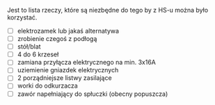 Jest to lista rzeczy, które są niezbędne do tego by z HS-u można było korzystać.

- [ ] elektrozamek lub jakaś alternatywa
- [ ] zrobienie czegoś z podłogą
- [ ] stół/blat
- [ ] 4 do 6 krzeseł
- [ ] zamiana przyłącza elektrycznego na min. 3x16A
- [ ] uziemienie gniazdek elektrycznych
- [ ] 2 porządniejsze listwy zasilające
- [ ] worki do odkurzacza
- [ ] zawór napełniający do spłuczki (obecny popuszcza)